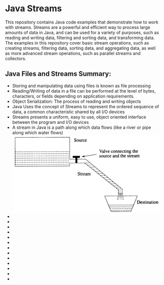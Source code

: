 # Java Streams

This repository contains Java code examples that demonstrate how to work with streams. Streams are a powerful and efficient way to process large amounts of data in Java, and can be used for a variety of purposes, such as reading and writing data, filtering and sorting data, and transforming data. The examples in this repository cover basic stream operations, such as creating streams, filtering data, sorting data, and aggregating data, as well as more advanced stream operations, such as parallel streams and collectors.

## Java Files and Streams Summary:
 * Storing and manipulating data using files is known as file processing
 * Reading/Writing of data in a file can be performed at the level of bytes, characters, or fields depending on application requirements.
 * Object Serialization: The process of reading and writing objects
 * Java Uses the concept of Streams to represent the ordered sequence of data, a common characteristic shared by all I/O devices
 * Streams presents a uniform, easy to use, object oriented interface between the program and I/O devices
 * A stream in Java is a path along which data flows (like a river or pipe along which water flows)
 ![stream-view](stream-view.png)
 *
 *
 *
 *
 *
 *
 *
 *
 *
 *
 *
 *
 *
 
